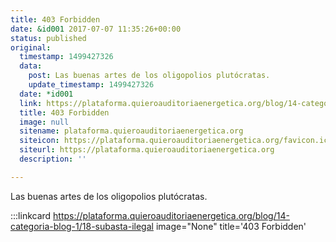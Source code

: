 ```yaml
---
title: 403 Forbidden
date: &id001 2017-07-07 11:35:26+00:00
status: published
original:
  timestamp: 1499427326
  data:
    post: Las buenas artes de los oligopolios plutócratas.
    update_timestamp: 1499427326
  date: *id001
  link: https://plataforma.quieroauditoriaenergetica.org/blog/14-categoria-blog-1/18-subasta-ilegal
  title: 403 Forbidden
  image: null
  sitename: plataforma.quieroauditoriaenergetica.org
  siteicon: https://plataforma.quieroauditoriaenergetica.org/favicon.ico
  siteurl: https://plataforma.quieroauditoriaenergetica.org
  description: ''

---
```

Las buenas artes de los oligopolios plutócratas.

:::linkcard https://plataforma.quieroauditoriaenergetica.org/blog/14-categoria-blog-1/18-subasta-ilegal image="None" title='403 Forbidden'


